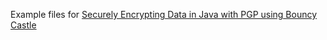 Example files for [Securely Encrypting Data in Java with PGP using Bouncy Castle](http://java.sbyai.com/2023/10/securely-encrypting-data-in-java-with.html)